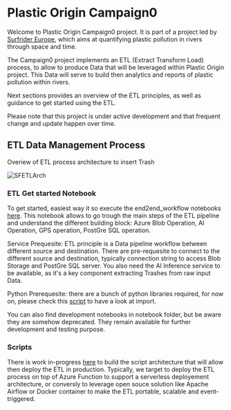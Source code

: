 # Plastic Origin Campaign0
Welcome to Plastic Origin Campaign0 project. It is part of a project led by [Surfrider Europe](https://surfrider.eu/), which aims at quantifying plastic pollution in rivers through space and time.

The Campaign0 project implements an ETL (Extract Transform Load) process, to allow to produce Data that will be leveraged within Plastic Origin project. This Data will serve to build then analytics and reports of plastic pollution within rivers.

Next sections provides an overview of the ETL principles, as well as guidance to get started using the ETL.

Please note that this project is under active development and that frequent change and update happen over time.


## ETL Data Management Process
Overiew of ETL process architecture to insert Trash

![SFETLArch](https://user-images.githubusercontent.com/8882133/79349912-1a561780-7f37-11ea-84fa-cd6e12ecf2c8.png)


### ETL Get started Notebook
To get started, easiest way it so execute the end2end_workflow notebooks [here](https://github.com/surfriderfoundationeurope/campaign0/blob/master/scripts/end2end_workflow.ipynb). This notebook allows to go trough the main steps of the ETL pipeline and understand the different building block: Azure Blob Operation, AI Operation, GPS operation, PostGre SQL operation.

Service Prequesite: ETL principle is a Data pipeline workflow between different source and destination. There are pre-requesite to connect to the different source and destination, typically connection string to access Blob Storage and PostGre SQL server. You also need the AI Inference service to be available, as it's a key component extracting Trashes from raw input Data.

Python Prerequesite: there are a bunch of python libraries required, for now on, please check this [script](https://github.com/surfriderfoundationeurope/campaign0/blob/master/scripts/etlworkflow.py) to have a look at import.


You can also find development notebooks in notebook folder, but be aware they are somehow deprecated. They remain available for further development and testing purpose.

### Scripts
There is work in-progress [here](https://github.com/surfriderfoundationeurope/campaign0/tree/master/scripts) to build the script architecture that will allow then deploy the ETL in production. Typically, we target to deploy the ETL process on top of Azure Function to support a serverless deployement architecture, or conversly to leverage open souce solution like Apache Airflow or Docker container to make the ETL portable, scalable and event-triggered.
